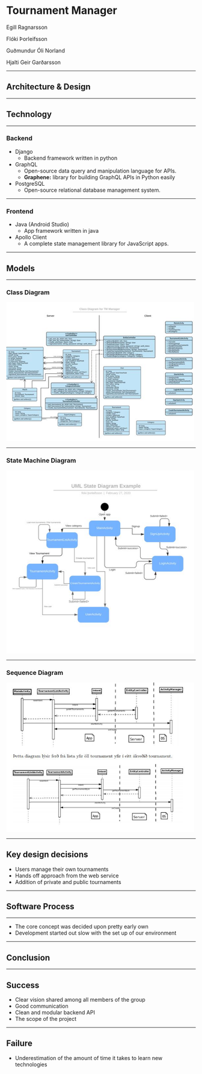 # Tournament Manager

Egill Ragnarsson

Flóki Þorleifsson

Guðmundur Óli Norland

Hjalti Geir Garðarsson

---

## Architecture & Design

---

## Technology

----

### Backend

- Django
  - Backend framework written in python
- GraphQL
  - Open-source data query and manipulation language for APIs.
  - **Graphene:** library for building GraphQL APIs in Python easily
- PostgreSQL
  - Open-source relational database management system.

----

### Frontend

- Java (Android Studio)
  - App framework written in java
- Apollo Client
  - A complete state management library for JavaScript apps.

---

## Models

----
### Class Diagram
<img src="assets/model1.JPG" width="500"></img>

----
### State Machine Diagram
<img src="assets/model2.JPG" width="500"></img>

----
### Sequence Diagram
<img src="assets/model3.JPG" width="500"></img>

---

## Key design decisions

- Users manage their own tournaments
- Hands off approach from the web service
- Addition of private and public tournaments

---

## Software Process

---

- The core concept was decided upon pretty early own
- Development started out slow with the set up of our environment

---

## Conclusion

---

## Success

- Clear vision shared among all members of the group
- Good communication
- Clean and modular backend API
- The scope of the project

---

## Failure

- Underestimation of the amount of time it takes to learn new technologies
